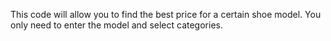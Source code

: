 This code will allow you to find the best price for a certain shoe model. You only need to enter the model and select categories.
